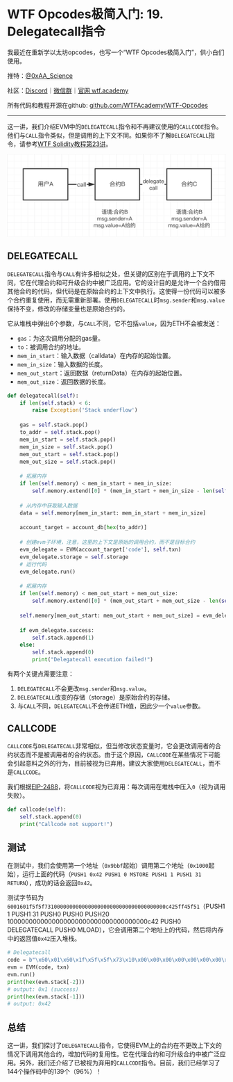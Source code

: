 # WTF Opcodes极简入门: 19. Delegatecall指令

我最近在重新学以太坊opcodes，也写一个“WTF Opcodes极简入门”，供小白们使用。

推特：[@0xAA_Science](https://twitter.com/0xAA_Science)

社区：[Discord](https://discord.gg/5akcruXrsk)｜[微信群](https://docs.google.com/forms/d/e/1FAIpQLSe4KGT8Sh6sJ7hedQRuIYirOoZK_85miz3dw7vA1-YjodgJ-A/viewform?usp=sf_link)｜[官网 wtf.academy](https://wtf.academy)

所有代码和教程开源在github: [github.com/WTFAcademy/WTF-Opcodes](https://github.com/WTFAcademy/WTF-Opcodes)

-----

这一讲，我们介绍EVM中的`DELEGATECALL`指令和不再建议使用的`CALLCODE`指令。他们与`CALL`指令类似，但是调用的上下文不同。如果你不了解`DELEGATECALL`指令，请参考[WTF Solidity教程第23讲](https://github.com/AmazingAng/WTF-Solidity/blob/main/23_Delegatecall/readme.md)。

![](./img/19-1.png)

## DELEGATECALL

`DELEGATECALL`指令与`CALL`有许多相似之处，但关键的区别在于调用的上下文不同，它在代理合约和可升级合约中被广泛应用。它的设计目的是允许一个合约借用其他合约的代码，但代码是在原始合约的上下文中执行。这使得一份代码可以被多个合约重复使用，而无需重新部署。使用`DELEGATECALL`时`msg.sender`和`msg.value`保持不变，修改的存储变量也是原始合约的。

它从堆栈中弹出6个参数，与`CALL`不同，它不包括`value`，因为ETH不会被发送：

- `gas`：为这次调用分配的gas量。
- `to`：被调用合约的地址。
- `mem_in_start`：输入数据（calldata）在内存的起始位置。
- `mem_in_size`：输入数据的长度。
- `mem_out_start`：返回数据（returnData）在内存的起始位置。
- `mem_out_size`：返回数据的长度。

```python
def delegatecall(self):
    if len(self.stack) < 6:
        raise Exception('Stack underflow')
    
    gas = self.stack.pop()
    to_addr = self.stack.pop()
    mem_in_start = self.stack.pop()
    mem_in_size = self.stack.pop()
    mem_out_start = self.stack.pop()
    mem_out_size = self.stack.pop()
    
    # 拓展内存
    if len(self.memory) < mem_in_start + mem_in_size:
        self.memory.extend([0] * (mem_in_start + mem_in_size - len(self.memory)))

    # 从内存中获取输入数据
    data = self.memory[mem_in_start: mem_in_start + mem_in_size]

    account_target = account_db[hex(to_addr)]
    
    # 创建evm子环境，注意，这里的上下文是原始的调用合约，而不是目标合约
    evm_delegate = EVM(account_target['code'], self.txn)
    evm_delegate.storage = self.storage
    # 运行代码
    evm_delegate.run()
    
    # 拓展内存
    if len(self.memory) < mem_out_start + mem_out_size:
        self.memory.extend([0] * (mem_out_start + mem_out_size - len(self.memory)))
    
    self.memory[mem_out_start: mem_out_start + mem_out_size] = evm_delegate.returnData
    
    if evm_delegate.success:
        self.stack.append(1)  
    else:
        self.stack.append(0)  
        print("Delegatecall execution failed!")
```

有两个关键点需要注意：

1. `DELEGATECALL`不会更改`msg.sender`和`msg.value`。
2. `DELEGATECALL`改变的存储（storage）是原始合约的存储。
3. 与`CALL`不同，`DELEGATECALL`不会传递ETH值，因此少一个`value`参数。

## CALLCODE

`CALLCODE`与`DELEGATECALL`非常相似，但当修改状态变量时，它会更改调用者的合约状态而不是被调用者的合约状态。由于这个原因，`CALLCODE`在某些情况下可能会引起意料之外的行为，目前被视为已弃用。建议大家使用`DELEGATECALL`，而不是`CALLCODE`。

我们根据[EIP-2488](https://eips.ethereum.org/EIPS/eip-2488)，将`CALLCODE`视为已弃用：每次调用在堆栈中压入`0`（视为调用失败）。

```python
def callcode(self):
    self.stack.append(0)  
    print("Callcode not support!")
```

## 测试

在测试中，我们会使用第一个地址（`0x9bbf`起始）调用第二个地址（`0x1000`起始），运行上面的代码（`PUSH1 0x42 PUSH1 0 MSTORE PUSH1 1 PUSH1 31 RETURN`），成功的话会返回`0x42`。

测试字节码为`6001601f5f5f731000000000000000000000000000000000000c425ff45f51`（PUSH1 1 PUSH1 31 PUSH0 PUSH0 PUSH20 1000000000000000000000000000000000000c42 PUSH0 DELEGATECALL PUSH0 MLOAD），它会调用第二个地址上的代码，然后将内存中的返回值`0x42`压入堆栈。

```python
# Delegatecall
code = b"\x60\x01\x60\x1f\x5f\x5f\x73\x10\x00\x00\x00\x00\x00\x00\x00\x00\x00\x00\x00\x00\x00\x00\x00\x00\x00\x0c\x42\x5f\xf4\x5f\x51"
evm = EVM(code, txn)
evm.run()
print(hex(evm.stack[-2]))
# output: 0x1 (success)
print(hex(evm.stack[-1]))
# output: 0x42
```

## 总结

这一讲，我们探讨了`DELEGATECALL`指令，它使得EVM上的合约在不更改上下文的情况下调用其他合约，增加代码的复用性。它在代理合约和可升级合约中被广泛应用。另外，我们还介绍了已被视为弃用的`CALLCODE`指令。目前，我们已经学习了144个操作码中的139个（96%）！



